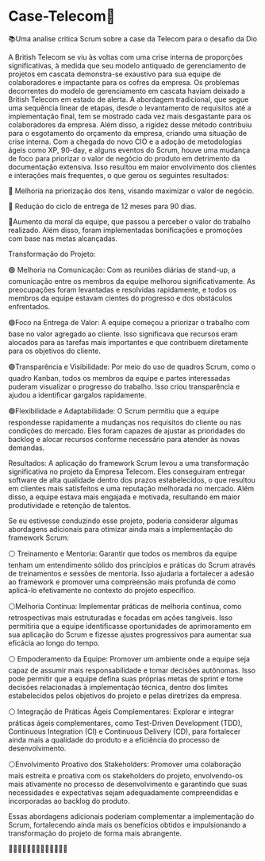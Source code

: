 # Case-Telecom🎲
📚Uma analise critica Scrum sobre a case da Telecom para o desafio da Dio

A British Telecom se viu  às voltas com uma crise interna de proporções significativas, à medida que seu modelo antiquado de gerenciamento de projetos em cascata demonstra-se exaustivo para sua equipe de colaboradores e impactante para os cofres da empresa.
Os problemas decorrentes do modelo de gerenciamento em cascata haviam deixado a British Telecom em estado de alerta. A abordagem tradicional, que segue uma sequência linear de etapas, desde o levantamento de requisitos até a implementação final, tem se mostrado cada vez mais desgastante para os colaboradores da empresa. Além disso, a rigidez desse método contribuiu para o esgotamento do orçamento da empresa, criando uma situação de crise interna.
Com a chegada do novo CIO e a adoção de metodologias ágeis como XP, 90-day, e alguns eventos do Scrum, houve uma mudança de foco para priorizar o valor de negócio do produto em detrimento da documentação extensiva. Isso resultou em maior envolvimento dos clientes e interações mais frequentes, o que gerou os seguintes resultados:

🔷 Melhoria na priorização dos itens, visando maximizar o valor de negócio.

🔷 Redução do ciclo de entrega de 12 meses para 90 dias.

🔷Aumento da moral da equipe, que passou a perceber o valor do trabalho realizado. Além disso, foram implementadas bonificações e promoções com base nas metas alcançadas.


Transformação do Projeto:

🟢 Melhoria na Comunicação: Com as reuniões diárias de stand-up, a comunicação entre os membros da equipe melhorou significativamente. As preocupações foram levantadas e resolvidas rapidamente, e todos os membros da equipe estavam cientes do progresso e dos obstáculos enfrentados.
   
🟢Foco na Entrega de Valor: A equipe começou a priorizar o trabalho com base no valor agregado ao cliente. Isso significava que recursos eram alocados para as tarefas mais importantes e que contribuem diretamente para os objetivos do cliente.


🟢Transparência e Visibilidade: Por meio do uso de quadros Scrum, como o quadro Kanban, todos os membros da equipe e partes interessadas puderam visualizar o progresso do trabalho. Isso criou transparência e ajudou a identificar gargalos rapidamente.


🟢Flexibilidade e Adaptabilidade: O Scrum permitiu que a equipe respondesse rapidamente a mudanças nos requisitos do cliente ou nas condições do mercado. Eles foram capazes de ajustar as prioridades do backlog e alocar recursos conforme necessário para atender às novas demandas.
                                                             
Resultados:
A aplicação do framework Scrum levou a uma transformação significativa no projeto da Empresa Telecom. Eles conseguiram entregar software de alta qualidade dentro dos prazos estabelecidos, o que resultou em clientes mais satisfeitos e uma reputação melhorada no mercado. Além disso, a equipe estava mais engajada e motivada, resultando em maior produtividade e retenção de talentos.

                                          
Se eu estivesse conduzindo esse projeto, poderia considerar algumas abordagens adicionais para otimizar ainda mais a implementação do framework Scrum:


⚪ Treinamento e Mentoria: Garantir que todos os membros da equipe tenham um entendimento sólido dos princípios e práticas do Scrum através de treinamentos e sessões de mentoria. Isso ajudaria a fortalecer a adesão ao framework e promover uma compreensão mais profunda de como aplicá-lo efetivamente no contexto do projeto específico.

⚪Melhoria Contínua: Implementar práticas de melhoria contínua, como retrospectivas mais estruturadas e focadas em ações tangíveis. Isso permitiria que a equipe identificasse oportunidades de aprimoramento em sua aplicação do Scrum e fizesse ajustes progressivos para aumentar sua eficácia ao longo do tempo.

⚪ Empoderamento da Equipe: Promover um ambiente onde a equipe seja capaz de assumir mais responsabilidade e tomar decisões autônomas. Isso pode permitir que a equipe defina suas próprias metas de sprint e tome decisões relacionadas à implementação técnica, dentro dos limites estabelecidos pelos objetivos do projeto e pelas diretrizes da empresa.

⚪ Integração de Práticas Ágeis Complementares: Explorar e integrar práticas ágeis complementares, como Test-Driven Development (TDD), Continuous Integration (CI) e Continuous Delivery (CD), para fortalecer ainda mais a qualidade do produto e a eficiência do processo de desenvolvimento.

⚪Envolvimento Proativo dos Stakeholders: Promover uma colaboração mais estreita e proativa com os stakeholders do projeto, envolvendo-os mais ativamente no processo de desenvolvimento e garantindo que suas necessidades e expectativas sejam adequadamente compreendidas e incorporadas ao backlog do produto.

Essas abordagens adicionais poderiam complementar a implementação do Scrum, fortalecendo ainda mais os benefícios obtidos e impulsionando a transformação do projeto de forma mais abrangente.

   🔸🔸🔸🔸🔸🔸🔸🔸🔸🔸🔸🔸🔸




